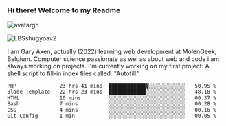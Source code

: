 ### Hi there! Welcome to my Readme 
![avatargh](https://user-images.githubusercontent.com/22075644/164934471-9e8af8ff-56fa-42c4-8061-5c7410433886.png)

![LBSshugyoav2](https://user-images.githubusercontent.com/22075644/164934218-25b846e8-bf56-4a0e-bd88-ab444310d7a8.png)



I am Gary Axen, actually (2022) learning web development at MolenGeek, Belgium.
Computer science passionate as wel as about web and code i am always working on projects.
I'm currently working on my first project: A shell script to fill-in index files called: "Autofill". 
<!--START_SECTION:waka-->

```text
PHP              23 hrs 41 mins  ████████████▓░░░░░░░░░░░░   50.95 %
Blade Template   22 hrs 23 mins  ████████████░░░░░░░░░░░░░   48.18 %
HTML             10 mins         ░░░░░░░░░░░░░░░░░░░░░░░░░   00.37 %
Bash             7 mins          ░░░░░░░░░░░░░░░░░░░░░░░░░   00.28 %
CSS              4 mins          ░░░░░░░░░░░░░░░░░░░░░░░░░   00.16 %
Git Config       1 min           ░░░░░░░░░░░░░░░░░░░░░░░░░   00.05 %
```

<!--END_SECTION:waka-->

<!--
**LeBigSky/LebigSky** is a ✨ _special_ ✨ repository because its `README.md` (this file) appears on your GitHub profile.


as to get you started:

- 🔭 I’m currently working on ...
- 🌱 I’m currently learning ...
- 👯 I’m looking to collaborate on ...
- 🤔 I’m looking for help with ...
- 💬 Ask me about ...
- 📫 How to reach me: ...
- 😄 Pronouns: ...
- ⚡ Fun fact: ...
-->
